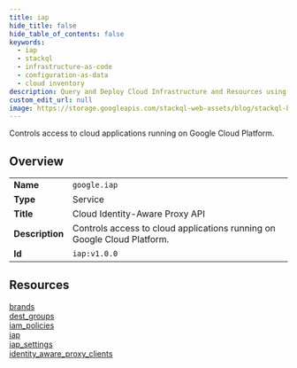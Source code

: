 ```yaml
---
title: iap
hide_title: false
hide_table_of_contents: false
keywords:
  - iap
  - stackql
  - infrastructure-as-code
  - configuration-as-data
  - cloud inventory
description: Query and Deploy Cloud Infrastructure and Resources using SQL
custom_edit_url: null
image: https://storage.googleapis.com/stackql-web-assets/blog/stackql-blog-post-featured-image.png
---
```

Controls access to cloud applications running on Google Cloud Platform.  
    

## Overview
<table><tbody>
<tr><td><b>Name</b></td><td><code>google.iap</code></td></tr>
<tr><td><b>Type</b></td><td>Service</td></tr>
<tr><td><b>Title</b></td><td>Cloud Identity-Aware Proxy API</td></tr>
<tr><td><b>Description</b></td><td>Controls access to cloud applications running on Google Cloud Platform.</td></tr>
<tr><td><b>Id</b></td><td><code>iap:v1.0.0</code></td></tr>
</tbody></table>

## Resources
<div class="row">
<div class="providerDocColumn">
<a href="/providers/google/iap/brands/">brands</a><br />
<a href="/providers/google/iap/dest_groups/">dest_groups</a><br />
<a href="/providers/google/iap/iam_policies/">iam_policies</a><br />
</div>
<div class="providerDocColumn">
<a href="/providers/google/iap/iap/">iap</a><br />
<a href="/providers/google/iap/iap_settings/">iap_settings</a><br />
<a href="/providers/google/iap/identity_aware_proxy_clients/">identity_aware_proxy_clients</a><br />
</div>
</div>

